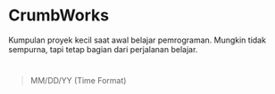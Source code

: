 # CrumbWorks
Kumpulan proyek kecil saat awal belajar pemrograman. Mungkin tidak sempurna, tapi tetap bagian dari perjalanan belajar.

#
> MM/DD/YY (Time Format)

